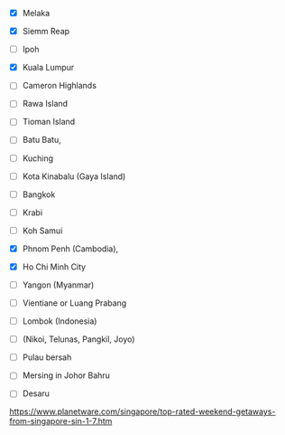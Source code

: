 
- [x] Melaka
- [x] Siemm Reap
- [ ] Ipoh
- [x] Kuala Lumpur
- [ ] Cameron Highlands
- [ ] Rawa Island
- [ ] Tioman Island
- [ ] Batu Batu, 
- [ ] Kuching
- [ ] Kota Kinabalu (Gaya Island) 
- [ ] Bangkok
- [ ] Krabi
- [ ] Koh Samui 
- [x] Phnom Penh (Cambodia), 
- [x] Ho Chi Minh City 
- [ ] Yangon (Myanmar)
- [ ] Vientiane or Luang Prabang 
- [ ] Lombok (Indonesia)
- [ ] (Nikoi, Telunas, Pangkil, Joyo)
- [ ] Pulau bersah
- [ ] Mersing in Johor Bahru 
- [ ] Desaru




https://www.planetware.com/singapore/top-rated-weekend-getaways-from-singapore-sin-1-7.htm
